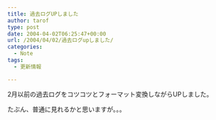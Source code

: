 ```yaml
---
title: 過去ログUPしました
author: tarof
type: post
date: 2004-04-02T06:25:47+00:00
url: /2004/04/02/過去ログupしました/
categories:
  - Note
tags:
  - 更新情報

---
```

2月以前の過去ログをコツコツとフォーマット変換しながらUPしました。
  
たぶん、普通に見れるかと思いますが。。。